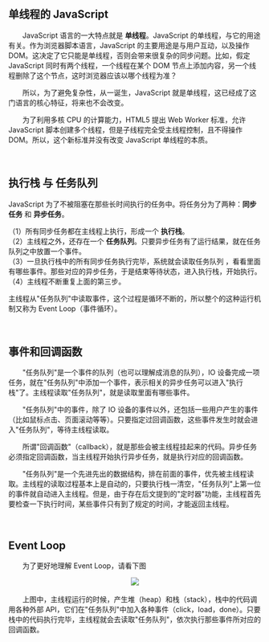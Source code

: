 ## 单线程的 JavaScript

　　JavaScript 语言的一大特点就是 **单线程**。JavaScript 的单线程，与它的用途有关。作为浏览器脚本语言，JavaScript 的主要用途是与用户互动，以及操作 DOM。这决定了它只能是单线程，否则会带来很复杂的同步问题。比如，假定 JavaScript 同时有两个线程，一个线程在某个 DOM 节点上添加内容，另一个线程删除了这个节点，这时浏览器应该以哪个线程为准？

　　所以，为了避免复杂性，从一诞生，JavaScript 就是单线程，这已经成了这门语言的核心特征，将来也不会改变。

　　为了利用多核 CPU 的计算能力，HTML5 提出 Web Worker 标准，允许 JavaScript 脚本创建多个线程，但是子线程完全受主线程控制，且不得操作 DOM。所以，这个新标准并没有改变 JavaScript 单线程的本质。

<br>

## 执行栈 与 任务队列
JavaScript 为了不被阻塞在那些长时间执行的任务中。将任务分为了两种：**同步任务** 和 **异步任务**。  

（1）所有同步任务都在主线程上执行，形成一个 **执行栈**。  
（2）主线程之外，还存在一个 **任务队列**。只要异步任务有了运行结果，就在任务队列之中放置一个事件。  
（3）一旦执行栈中的所有同步任务执行完毕，系统就会读取任务队列 ，看看里面有哪些事件。那些对应的异步任务，于是结束等待状态，进入执行栈，开始执行。  
（4）主线程不断重复上面的第三步。  

主线程从"任务队列"中读取事件，这个过程是循环不断的，所以整个的这种运行机制又称为 Event Loop（事件循环）。

<br>

## 事件和回调函数
　　"任务队列"是一个事件的队列（也可以理解成消息的队列），IO 设备完成一项任务，就在"任务队列"中添加一个事件，表示相关的异步任务可以进入"执行栈"了。主线程读取"任务队列"，就是读取里面有哪些事件。

　　"任务队列"中的事件，除了 IO 设备的事件以外，还包括一些用户产生的事件（比如鼠标点击、页面滚动等等）。只要指定过回调函数，这些事件发生时就会进入"任务队列"，等待主线程读取。

　　所谓"回调函数"（callback），就是那些会被主线程挂起来的代码。异步任务必须指定回调函数，当主线程开始执行异步任务，就是执行对应的回调函数。

　　"任务队列"是一个先进先出的数据结构，排在前面的事件，优先被主线程读取。主线程的读取过程基本上是自动的，只要执行栈一清空，"任务队列"上第一位的事件就自动进入主线程。但是，由于存在后文提到的"定时器"功能，主线程首先要检查一下执行时间，某些事件只有到了规定的时间，才能返回主线程。

<br>

## Event Loop
　　为了更好地理解 Event Loop，请看下图
  
<div align="center">
  <img src="https://github.com/TanYJie/Technology-Stack/blob/master/JavaScript/image/EventLoop.png"/>
</div>

<br>
　　上图中，主线程运行的时候，产生堆（heap）和栈（stack），栈中的代码调用各种外部 API，它们在"任务队列"中加入各种事件（click，load，done）。只要栈中的代码执行完毕，主线程就会去读取"任务队列"，依次执行那些事件所对应的回调函数。
